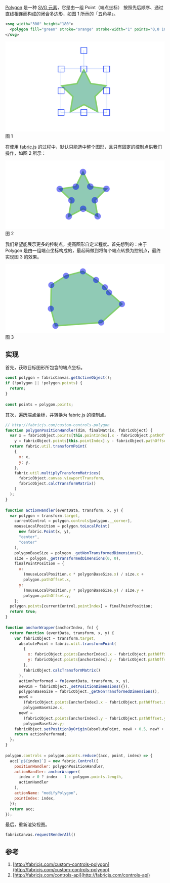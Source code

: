 [Polygon](https://developer.mozilla.org/zh-CN/docs/Web/SVG/Element/polygon) 是一种 [SVG 元素](https://developer.mozilla.org/zh-CN/docs/Web/SVG/Element)，它是由一组 Point（端点坐标） 按照先后顺序、通过直线相连而构成的闭合多边形，如图 1 所示的「五角星」。

```xml
<svg width="300" height="180">
  <polygon fill="green" stroke="orange" stroke-width="1" points="0,0 100,0 100,100 0,100 0,0"/>
</svg>
```

![图1](./images/1.png)
图 1

在使用 [fabric.js](http://fabricjs.com) 的过程中，默认只能选中整个图形，且只有固定的控制点供我们操作，如图 2 所示：

![图2](./images/2.png)
图 2

我们希望能展示更多的控制点，提高图形自定义程度。首先想到的：由于 Polygon 是由一组端点坐标构成的，最起码做到将每个端点转换为控制点，最终实现图 3 的效果。

![图3](./images/3.png)
图 3

## 实现

首先，获取目标图形所包含的端点坐标。

```js
const polygon = fabricCanvas.getActiveObject();
if (!polygon || !polygon.points) {
  return;
}

const points = polygon.points;
```

其次，遍历端点坐标，并转换为 fabric.js 的控制点。

```js
// http://fabricjs.com/custom-controls-polygon
function polygonPositionHandler(dim, finalMatrix, fabricObject) {
  var x = fabricObject.points[this.pointIndex].x - fabricObject.pathOffset.x,
    y = fabricObject.points[this.pointIndex].y - fabricObject.pathOffset.y;
  return fabric.util.transformPoint(
    {
      x: x,
      y: y,
    },
    fabric.util.multiplyTransformMatrices(
      fabricObject.canvas.viewportTransform,
      fabricObject.calcTransformMatrix()
    )
  );
}

function actionHandler(eventData, transform, x, y) {
  var polygon = transform.target,
    currentControl = polygon.controls[polygon.__corner],
    mouseLocalPosition = polygon.toLocalPoint(
      new fabric.Point(x, y),
      "center",
      "center"
    ),
    polygonBaseSize = polygon._getNonTransformedDimensions(),
    size = polygon._getTransformedDimensions(0, 0),
    finalPointPosition = {
      x:
        (mouseLocalPosition.x * polygonBaseSize.x) / size.x +
        polygon.pathOffset.x,
      y:
        (mouseLocalPosition.y * polygonBaseSize.y) / size.y +
        polygon.pathOffset.y,
    };
  polygon.points[currentControl.pointIndex] = finalPointPosition;
  return true;
}

function anchorWrapper(anchorIndex, fn) {
  return function (eventData, transform, x, y) {
    var fabricObject = transform.target,
      absolutePoint = fabric.util.transformPoint(
        {
          x: fabricObject.points[anchorIndex].x - fabricObject.pathOffset.x,
          y: fabricObject.points[anchorIndex].y - fabricObject.pathOffset.y,
        },
        fabricObject.calcTransformMatrix()
      ),
      actionPerformed = fn(eventData, transform, x, y),
      newDim = fabricObject._setPositionDimensions({}),
      polygonBaseSize = fabricObject._getNonTransformedDimensions(),
      newX =
        (fabricObject.points[anchorIndex].x - fabricObject.pathOffset.x) /
        polygonBaseSize.x,
      newY =
        (fabricObject.points[anchorIndex].y - fabricObject.pathOffset.y) /
        polygonBaseSize.y;
    fabricObject.setPositionByOrigin(absolutePoint, newX + 0.5, newY + 0.5);
    return actionPerformed;
  };
}

polygon.controls = polygon.points.reduce((acc, point, index) => {
  acc[`p${index}`] = new fabric.Control({
    positionHandler: polygonPositionHandler,
    actionHandler: anchorWrapper(
      index > 0 ? index - 1 : polygon.points.length,
      actionHandler
    ),
    actionName: "modifyPolygon",
    pointIndex: index,
  });
  return acc;
});
```

最后，重新渲染视图。

```js
fabricCanvas.requestRenderAll()
```

## 参考

1. [http://fabricjs.com/custom-controls-polygon](http://fabricjs.com/custom-controls-polygon)
2. [http://fabricjs.com/controls-api](http://fabricjs.com/controls-api)
